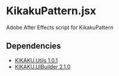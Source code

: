 # KikakuPattern.jsx

Adobe After Effects script for KikakuPattern

## Dependencies

- [KIKAKU.Utils 1.0.1](https://github.com/atarabi/AfterEffects-Scripts/tree/master/Startup/KikakuUtils)
- [KIKAKU.UIBuilder 2.1.0](https://github.com/atarabi/AfterEffects-Scripts/tree/master/Startup/KikakuUIBuilder)